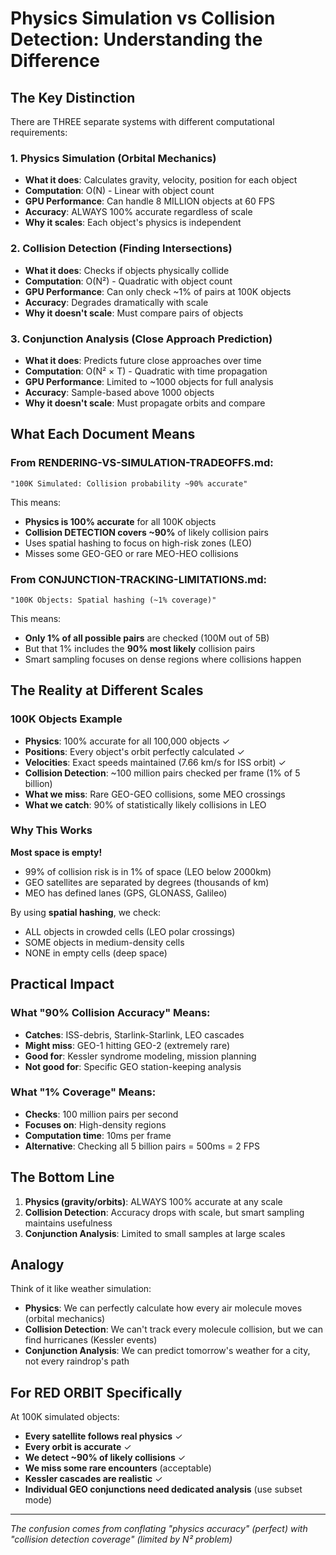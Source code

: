 # Physics Simulation vs Collision Detection: Understanding the Difference

## The Key Distinction

There are THREE separate systems with different computational requirements:

### 1. Physics Simulation (Orbital Mechanics)
- **What it does**: Calculates gravity, velocity, position for each object
- **Computation**: O(N) - Linear with object count
- **GPU Performance**: Can handle 8 MILLION objects at 60 FPS
- **Accuracy**: ALWAYS 100% accurate regardless of scale
- **Why it scales**: Each object's physics is independent

### 2. Collision Detection (Finding Intersections)
- **What it does**: Checks if objects physically collide
- **Computation**: O(N²) - Quadratic with object count  
- **GPU Performance**: Can only check ~1% of pairs at 100K objects
- **Accuracy**: Degrades dramatically with scale
- **Why it doesn't scale**: Must compare pairs of objects

### 3. Conjunction Analysis (Close Approach Prediction)
- **What it does**: Predicts future close approaches over time
- **Computation**: O(N² × T) - Quadratic with time propagation
- **GPU Performance**: Limited to ~1000 objects for full analysis
- **Accuracy**: Sample-based above 1000 objects
- **Why it doesn't scale**: Must propagate orbits and compare

## What Each Document Means

### From RENDERING-VS-SIMULATION-TRADEOFFS.md:
```
"100K Simulated: Collision probability ~90% accurate"
```
This means:
- **Physics is 100% accurate** for all 100K objects
- **Collision DETECTION covers ~90%** of likely collision pairs
- Uses spatial hashing to focus on high-risk zones (LEO)
- Misses some GEO-GEO or rare MEO-HEO collisions

### From CONJUNCTION-TRACKING-LIMITATIONS.md:
```
"100K Objects: Spatial hashing (~1% coverage)"
```
This means:
- **Only 1% of all possible pairs** are checked (100M out of 5B)
- But that 1% includes the **90% most likely** collision pairs
- Smart sampling focuses on dense regions where collisions happen

## The Reality at Different Scales

### 100K Objects Example
- **Physics**: 100% accurate for all 100,000 objects ✓
- **Positions**: Every object's orbit perfectly calculated ✓
- **Velocities**: Exact speeds maintained (7.66 km/s for ISS orbit) ✓
- **Collision Detection**: ~100 million pairs checked per frame (1% of 5 billion)
- **What we miss**: Rare GEO-GEO collisions, some MEO crossings
- **What we catch**: 90% of statistically likely collisions in LEO

### Why This Works

**Most space is empty!**
- 99% of collision risk is in 1% of space (LEO below 2000km)
- GEO satellites are separated by degrees (thousands of km)
- MEO has defined lanes (GPS, GLONASS, Galileo)

By using **spatial hashing**, we check:
- ALL objects in crowded cells (LEO polar crossings)
- SOME objects in medium-density cells  
- NONE in empty cells (deep space)

## Practical Impact

### What "90% Collision Accuracy" Means:
- **Catches**: ISS-debris, Starlink-Starlink, LEO cascades
- **Might miss**: GEO-1 hitting GEO-2 (extremely rare)
- **Good for**: Kessler syndrome modeling, mission planning
- **Not good for**: Specific GEO station-keeping analysis

### What "1% Coverage" Means:
- **Checks**: 100 million pairs per second
- **Focuses on**: High-density regions
- **Computation time**: 10ms per frame
- **Alternative**: Checking all 5 billion pairs = 500ms = 2 FPS

## The Bottom Line

1. **Physics (gravity/orbits)**: ALWAYS 100% accurate at any scale
2. **Collision Detection**: Accuracy drops with scale, but smart sampling maintains usefulness
3. **Conjunction Analysis**: Limited to small samples at large scales

## Analogy

Think of it like weather simulation:
- **Physics**: We can perfectly calculate how every air molecule moves (orbital mechanics)
- **Collision Detection**: We can't track every molecule collision, but we can find hurricanes (Kessler events)
- **Conjunction Analysis**: We can predict tomorrow's weather for a city, not every raindrop's path

## For RED ORBIT Specifically

At 100K simulated objects:
- **Every satellite follows real physics** ✓
- **Every orbit is accurate** ✓  
- **We detect ~90% of likely collisions** ✓
- **We miss some rare encounters** (acceptable)
- **Kessler cascades are realistic** ✓
- **Individual GEO conjunctions need dedicated analysis** (use subset mode)

---

*The confusion comes from conflating "physics accuracy" (perfect) with "collision detection coverage" (limited by N² problem)*